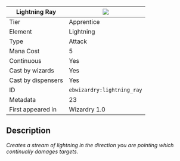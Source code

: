 | Lightning Ray |![](https://github.com/Electroblob77/Wizardry/blob/1.12.2/src/main/resources/assets/ebwizardry/textures/spells/ebwizardry:lightning_ray.png)|
|---|---|
| Tier | Apprentice |
| Element | Lightning |
| Type | Attack |
| Mana Cost | 5 |
| Continuous | Yes |
| Cast by wizards | Yes |
| Cast by dispensers | Yes |
| ID | `ebwizardry:lightning_ray` |
| Metadata | 23 |
| First appeared in | Wizardry 1.0 |
## Description
_Creates a stream of lightning in the direction you are pointing which continually damages targets._